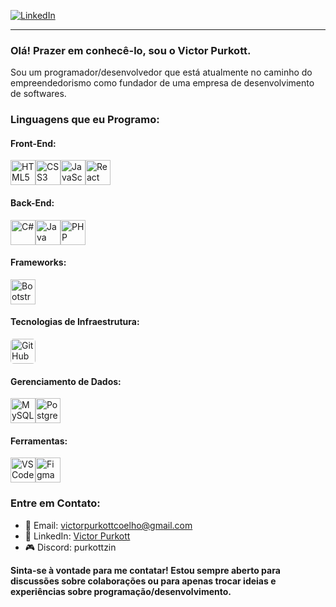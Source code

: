 [![LinkedIn](https://img.shields.io/badge/LinkedIn-blue?style=for-the-badge&logo=linkedin)](https://www.linkedin.com/in/victor-purkott-542183298/)
<hr>

### Olá! Prazer em conhecê-lo, sou o **Victor Purkott.**

Sou um programador/desenvolvedor que está atualmente no caminho do empreendedorismo como fundador de uma empresa de desenvolvimento de softwares.

### Linguagens que eu Programo:
#### Front-End:
<div style="display: flex;">
    <img src="https://cdn.jsdelivr.net/gh/devicons/devicon/icons/html5/html5-original.svg" alt="HTML5" width="40" height="40">
    <img src="https://cdn.jsdelivr.net/gh/devicons/devicon/icons/css3/css3-original.svg" alt="CSS3" width="40" height="40">
    <img src="https://cdn.jsdelivr.net/gh/devicons/devicon/icons/javascript/javascript-original.svg" alt="JavaScript" width="40" height="40">
    <img src="https://cdn.jsdelivr.net/gh/devicons/devicon/icons/react/react-original.svg" alt="React" width="40" height="40">
</div>

#### Back-End:
<div style="display: flex;">
    <img src="https://cdn.jsdelivr.net/gh/devicons/devicon/icons/csharp/csharp-original.svg" alt="C#" width="40" height="40">
    <img src="https://cdn.jsdelivr.net/gh/devicons/devicon/icons/java/java-original.svg" alt="Java" width="40" height="40">
    <img src="https://cdn.jsdelivr.net/gh/devicons/devicon/icons/php/php-original.svg" alt="PHP" width="40" height="40">
</div>

#### Frameworks:
<div style="display: flex;">
    <img src="https://cdn.jsdelivr.net/gh/devicons/devicon/icons/bootstrap/bootstrap-original.svg" alt="Bootstrap" width="40" height="40">
</div>

#### Tecnologias de Infraestrutura:
<div style="display: flex;">
    <img src="https://github.githubassets.com/assets/GitHub-Mark-ea2971cee799.png" alt="GitHub" width="40" height="40" style="border-radius: 5px;">
</div>

#### Gerenciamento de Dados:
<div style="display: flex;">
    <img src="https://cdn.jsdelivr.net/gh/devicons/devicon/icons/mysql/mysql-original.svg" alt="MySQL" width="40" height="40">
    <img src="https://cdn.jsdelivr.net/gh/devicons/devicon/icons/postgresql/postgresql-original.svg" alt="PostgreSQL" width="40" height="40">
</div>

#### Ferramentas:
<div style="display: flex;">
    <img src="https://cdn.jsdelivr.net/gh/devicons/devicon/icons/visualstudio/visualstudio-plain.svg" alt="VSCode" width="40" height="40">
    <img src="https://cdn.jsdelivr.net/gh/devicons/devicon/icons/figma/figma-original.svg" alt="Figma" width="40" height="40">
</div>

### Entre em Contato:
- 📧 Email: victorpurkottcoelho@gmail.com
- 🔗 LinkedIn: [Victor Purkott](https://www.linkedin.com/in/victor-purkott-542183298/)
- 🎮 Discord: purkottzin

**Sinta-se à vontade para me contatar! Estou sempre aberto para discussões sobre colaborações ou para apenas trocar ideias e experiências sobre programação/desenvolvimento.**
